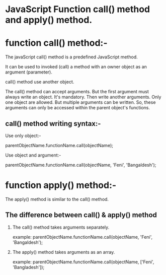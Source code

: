 # JavaScript Function call() method and apply() method.

# function call() method:-
The javaScript call() method is a predefined JavaScript method. 

It can be used to invoked (call) a method with an owner object as an argument (parameter).

call() method use another object.

The call() method can accept arguments. But the first argument must always write an object. It's mandatory. Then write another arguments. Only one object are allowed. But multiple arguments can be written. So, these arguments can only be accessed within the parent object's functions.

## call() method writing syntax:-

Use only object:-

parentObjectName.functionName.call(objectName);

Use object and argument:-

parentObjectName.functionName.call(objectName, 'Feni', 'Bangaldesh');



# function apply() method:-

The apply() method is similar to the call() method.

## The difference between call() & apply() method

1. The call() method takes arguments separately.

   example: parentObjectName.functionName.call(objectName, 'Feni', 'Bangaldesh');

2. The apply() method takes arguments as an array.

   example: parentObjectName.functionName.call(objectName, ['Feni', 'Bangladesh']);

 